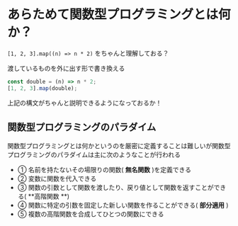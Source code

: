 # あらためて関数型プログラミングとは何か？

`[1, 2, 3].map((n) => n * 2)` をちゃんと理解しておる？

渡しているものを外に出す形で書き換える

```javascript
const double = (n) => n * 2;
[1, 2, 3].map(double);
```

上記の構文がちゃんと説明できるようになっておるか！

## 関数型プログラミングのパラダイム

関数型プログラミングとは何かというのを厳密に定義することは難しいが関数型プログラミングのパラダイムは主に次のようなことが行われる

- ① 名前を持たないその場限りの関数( **無名関数** )を定義できる
- ② 変数に関数を代入できる
- ③ 関数の引数として関数を渡したり、戻り値として関数を返すことができる( **高階関数 **) 
- ④ 関数に特定の引数を固定した新しい関数を作ることができる( **部分適用** )
- ⑤ 複数の高階関数を合成してひとつの関数にできる
